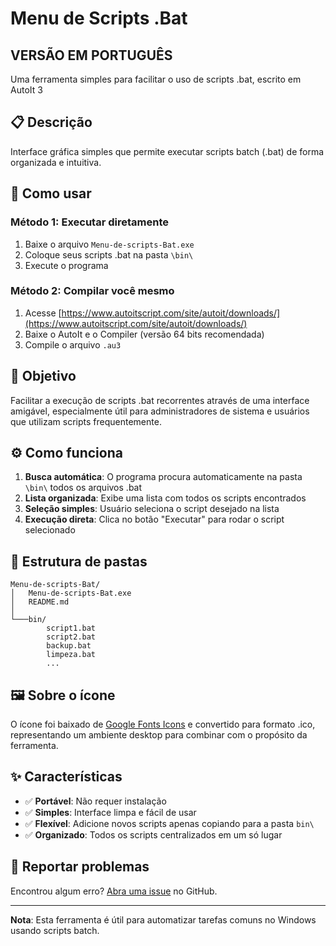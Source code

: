 # Menu de Scripts .Bat

## VERSÃO EM PORTUGUÊS

Uma ferramenta simples para facilitar o uso de scripts .bat, escrito em AutoIt 3

## 📋 Descrição

Interface gráfica simples que permite executar scripts batch (.bat) de forma organizada e intuitiva.

## 🚀 Como usar

### Método 1: Executar diretamente
1. Baixe o arquivo `Menu-de-scripts-Bat.exe`
2. Coloque seus scripts .bat na pasta `\bin\`
3. Execute o programa

### Método 2: Compilar você mesmo
1. Acesse [https://www.autoitscript.com/site/autoit/downloads/](https://www.autoitscript.com/site/autoit/downloads/)
2. Baixe o AutoIt e o Compiler (versão 64 bits recomendada)
3. Compile o arquivo `.au3`

## 🎯 Objetivo

Facilitar a execução de scripts .bat recorrentes através de uma interface amigável, especialmente útil para administradores de sistema e usuários que utilizam scripts frequentemente.

## ⚙️ Como funciona

1. **Busca automática**: O programa procura automaticamente na pasta `\bin\` todos os arquivos .bat
2. **Lista organizada**: Exibe uma lista com todos os scripts encontrados
3. **Seleção simples**: Usuário seleciona o script desejado na lista
4. **Execução direta**: Clica no botão "Executar" para rodar o script selecionado

## 📁 Estrutura de pastas
```
Menu-de-scripts-Bat/
│   Menu-de-scripts-Bat.exe
│   README.md
│
└───bin/
        script1.bat
        script2.bat
        backup.bat
        limpeza.bat
        ...
```

## 🖼️ Sobre o ícone

O ícone foi baixado de [Google Fonts Icons](https://fonts.google.com/icons) e convertido para formato .ico, representando um ambiente desktop para combinar com o propósito da ferramenta.

## ✨ Características

- ✅ **Portável**: Não requer instalação
- ✅ **Simples**: Interface limpa e fácil de usar
- ✅ **Flexível**: Adicione novos scripts apenas copiando para a pasta `bin\`
- ✅ **Organizado**: Todos os scripts centralizados em um só lugar

## 🐛 Reportar problemas

Encontrou algum erro? [Abra uma issue](https://github.com/IvanildoMendes/Menu-de-scripts-Bat/issues) no GitHub.

---

**Nota**: Esta ferramenta é útil para automatizar tarefas comuns no Windows usando scripts batch.
